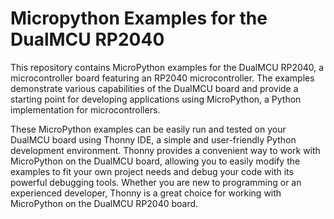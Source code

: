 # Micropython Examples for the DualMCU RP2040 

This repository contains MicroPython examples for the DualMCU RP2040, a microcontroller board featuring an RP2040 microcontroller. The examples demonstrate various capabilities of the DualMCU board and provide a starting point for developing applications using MicroPython, a Python implementation for microcontrollers.

These MicroPython examples can be easily run and tested on your DualMCU board using Thonny IDE, a simple and user-friendly Python development environment. Thonny provides a convenient way to work with MicroPython on the DualMCU board, allowing you to easily modify the examples to fit your own project needs and debug your code with its powerful debugging tools. Whether you are new to programming or an experienced developer, Thonny is a great choice for working with MicroPython on the DualMCU RP2040 board.